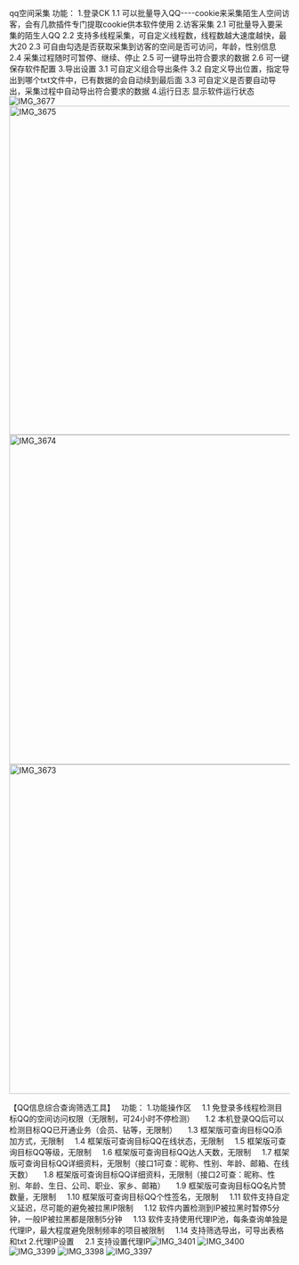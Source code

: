 qq空间采集 功能：
1.登录CK
   1.1 可以批量导入QQ----cookie来采集陌生人空间访客，会有几款插件专门提取cookie供本软件使用
2.访客采集
   2.1 可批量导入要采集的陌生人QQ
   2.2 支持多线程采集，可自定义线程数，线程数越大速度越快，最大20
   2.3 可自由勾选是否获取采集到访客的空间是否可访问，年龄，性别信息
   2.4 采集过程随时可暂停、继续、停止
   2.5 可一键导出符合要求的数据
   2.6 可一键保存软件配置
3.导出设置
   3.1 可自定义组合导出条件
   3.2 自定义导出位置，指定导出到哪个txt文件中，已有数据的会自动续到最后面
   3.3 可自定义是否要自动导出，采集过程中自动导出符合要求的数据
4.运行日志
   显示软件运行状态![IMG_3677](https://github.com/user-attachments/assets/f065a028-cceb-4b7b-be9f-e57c89b8984f)
<img width="590" alt="IMG_3675" src="https://github.com/user-attachments/assets/3dae1723-8907-429f-9577-152d64cbcc88">
<img width="591" alt="IMG_3674" src="https://github.com/user-attachments/assets/460fee74-e4a3-42f4-9561-2024b1d44aaa">
<img width="591" alt="IMG_3673" src="https://github.com/user-attachments/assets/01e92278-0ef6-4a1d-8e5e-14bc670da06f">

【QQ信息综合查询筛选工具】  
功能：
1.功能操作区
    1.1 免登录多线程检测目标QQ的空间访问权限（无限制，可24小时不停检测）
    1.2 本机登录QQ后可以检测目标QQ已开通业务（会员、钻等，无限制）
    1.3 框架版可查询目标QQ添加方式，无限制
    1.4 框架版可查询目标QQ在线状态，无限制
    1.5 框架版可查询目标QQ等级，无限制
    1.6 框架版可查询目标QQ达人天数，无限制
    1.7 框架版可查询目标QQ详细资料，无限制（接口1可查：昵称、性别、年龄、邮箱、在线天数）
    1.8 框架版可查询目标QQ详细资料，无限制（接口2可查：昵称、性别、年龄、生日、公司、职业、家乡、邮箱）
    1.9 框架版可查询目标QQ名片赞数量，无限制
    1.10 框架版可查询目标QQ个性签名，无限制
    1.11 软件支持自定义延迟，尽可能的避免被拉黑IP限制
    1.12 软件内置检测到IP被拉黑时暂停5分钟，一般IP被拉黑都是限制5分钟
    1.13 软件支持使用代理IP池，每条查询单独是代理IP，最大程度避免限制频率的项目被限制
    1.14 支持筛选导出，可导出表格和txt
2.代理IP设置
    2.1 支持设置代理IP![IMG_3401](https://github.com/user-attachments/assets/2127d007-ac15-454d-ab9b-dfb3a65d4d00)
![IMG_3400](https://github.com/user-attachments/assets/c77760ff-429d-4605-9d7c-0fb7a25e26bf)
![IMG_3399](https://github.com/user-attachments/assets/57921618-91b8-4095-8981-f2d4e55b274b)
![IMG_3398](https://github.com/user-attachments/assets/26a2cd56-1ace-419b-8470-9a3319036bfa)
![IMG_3397](https://github.com/user-attachments/assets/20308df7-e7e0-4e90-bb2a-118a7a2e77bf)

